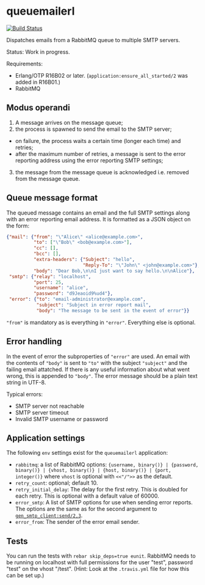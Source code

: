 queuemailerl
============

[![Build Status](https://travis-ci.org/Textalk/queuemailerl.svg)](https://travis-ci.org/Textalk/queuemailerl)

Dispatches emails from a RabbitMQ queue to multiple SMTP servers.

Status: Work in progress.

Requirements:

* Erlang/OTP R16B02 or later. (`application:ensure_all_started/2` was added in R16B01.)
* RabbitMQ

Modus operandi
--------------

1. A message arrives on the message queue;
2. the process is spawned to send the email to the SMTP server;
  * on failure, the process waits a certain time (longer each time) and retries;
  * after the maximum number of retries, a message is sent to the error reporting
    address using the error reporting SMTP settings;
3. the message from the message queue is acknowledged i.e. removed from the
   message queue.

Queue message format
--------------------

The queued message contains an email and the full SMTP settings along with an
error reporting email address. It is formatted as a JSON object on the form:

```JSON
{"mail": {"from": "\"Alice\" <alice@example.com>",
          "to": ["\"Bob\" <bob@example.com>"],
          "cc": [],
          "bcc": [],
          "extra-headers": {"Subject": "hello",
                            "Reply-To": "\"John\" <john@example.com>"},
          "body": "Dear Bob,\n\nI just want to say hello.\n\nAlice"},
 "smtp": {"relay": "localhost",
          "port": 25,
          "username": "alice",
          "password": "d9Jeaoid9%ud4"},
 "error": {"to": "email-administrator@example.com",
           "subject": "Subject in error report mail",
           "body": "The message to be sent in the event of error"}}
```

`"from"` is mandatory as is everything in `"error"`. Everything else is
optional.

Error handling
--------------

In the event of error the subproperties of `"error"` are used. An email with
the contents of `"body"` is sent to `"to"` with the
subject `"subject"` and the failing email attatched. If there is any
useful information about what went wrong, this is appended to
`"body"`. The error message should be a plain text string in UTF-8.

Typical errors:

* SMTP server not reachable
* SMTP server timeout
* Invalid SMTP username or password

Application settings
--------------------

The following `env` settings exist for the `queuemailerl` application:

* `rabbitmq`: a list of RabbitMQ options: `{username, binary()} |
    {password, binary()} | {vhost, binary()} | {host, binary()} |
    {port, integer()}` where `vhost` is optional with `<<"/">>` as the default.
* `retry_count`: optional; default 10.
* `retry_initial_delay`: The delay for the first retry. This is doubled for
  each retry. This is optional with a default value of 60000.
* `error_smtp`: A list of SMTP options for use when sending error reports. The
  options are the same as for the second argument to
  [`gen_smtp_client:send/2,3`](https://github.com/Vagabond/gen_smtp/).
* `error_from`: The sender of the error email sender.

Tests
-----

You can run the tests with `rebar skip_deps=true eunit`. RabbitMQ needs to be
running on localhost with full permissions for the user "test", password "test"
on the vhost "/test". (Hint: Look at the `.travis.yml` file for how this can be
set up.)
